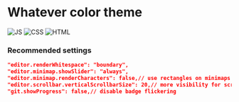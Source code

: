 # Whatever color theme

![JS](https://github.com/usernamehw/vscode-theme-whatever/raw/master/assets/JS.png)
![CSS](https://github.com/usernamehw/vscode-theme-whatever/raw/master/assets/CSS.png)
![HTML](https://github.com/usernamehw/vscode-theme-whatever/raw/master/assets/HTML.png)

### Recommended settings

```json
"editor.renderWhitespace": "boundary",
"editor.minimap.showSlider": "always",
"editor.minimap.renderCharacters": false,// use rectangles on minimaps instead of pixels
"editor.scrollbar.verticalScrollbarSize": 20,// more visibility for scrollbar decorations, easier to dnd scroll
"git.showProgress": false,// disable badge flickering
```
